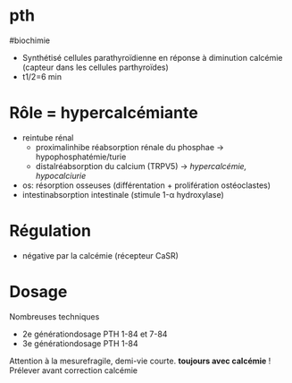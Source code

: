 # pth
#biochimie 


- Synthétisé cellules parathyroïdienne en réponse à diminution calcémie (capteur dans les cellules parthyroïdes) 
- t1/2=6 min 


# Rôle = hypercalcémiante


- reintube rénal 
    - proximalinhibe réabsorption rénale du phosphae -> hypophosphatémie/turie 
    - distalréabsorption du calcium (TRPV5) -> _hypercalcémie, hypocalciurie_ 
- os: résorption osseuses (différentation + prolifération ostéoclastes) 
- intestinabsorption intestinale (stimule 1-α hydroxylase) 


# Régulation


- négative par la calcémie (récepteur CaSR) 


# Dosage


Nombreuses techniques 

- 2e générationdosage PTH 1-84 et 7-84 
- 3e générationdosage PTH 1-84 

Attention à la mesurefragile, demi-vie courte.
**toujours avec calcémie** !
Prélever avant correction calcémie 

